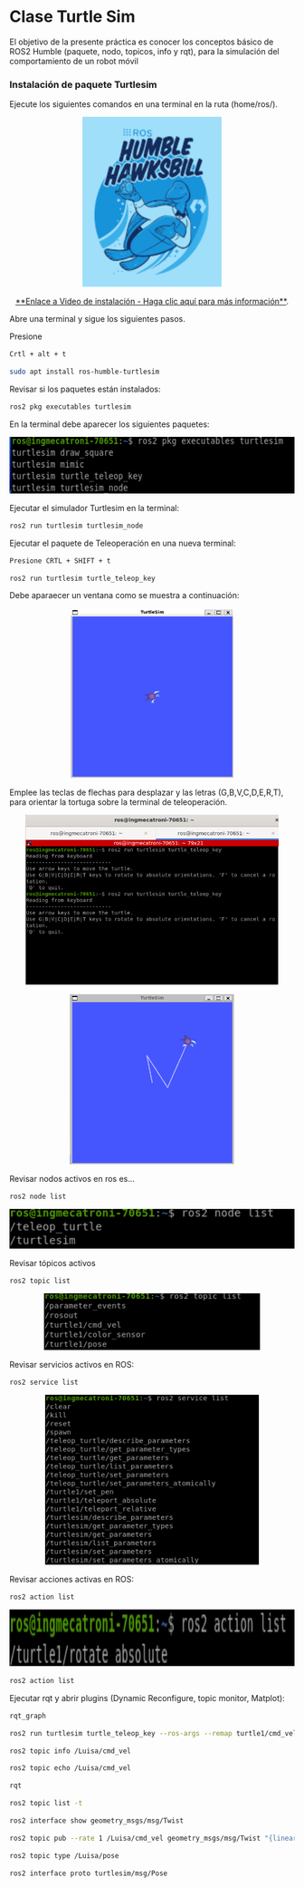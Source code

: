 # Clase Turtle Sim


El objetivo de la presente práctica es conocer los conceptos básico de ROS2 Humble (paquete, nodo, topicos, info y rqt), para la simulación del comportamiento de un robot móvil

### Instalación de paquete Turtlesim
Ejecute los siguientes comandos en una terminal en la ruta (home/ros/).


<p align="center">
  <a href="https://youtu.be/sk0WTxr-yic?si=M51wHld4yW2u4Ymt">
    <img src="./Logos/imagen1.png" height="300">
  </a>
</p>

<p align="center">
<a href="https://youtu.be/sk0WTxr-yic?si=M51wHld4yW2u4Ymt" target="_blank">**Enlace a Video de instalación - Haga clic aquí para más información**</a>.
</p>

Abre una terminal y sigue los siguientes pasos.

Presione 
```bash
Crtl + alt + t

```
```bash
sudo apt install ros-humble-turtlesim
```
Revisar si los paquetes están instalados:
```bash
ros2 pkg executables turtlesim
```
En la terminal debe aparecer los siguientes paquetes:

<p align="center">
<img src="./Logos/Turtle%20pkgs.png" height="100">
</p>

  
Ejecutar el simulador Turtlesim en la terminal:
```bash
ros2 run turtlesim turtlesim_node
```
Ejecutar el paquete de Teleoperación en una nueva terminal:
```bash
Presione CRTL + SHIFT + t
```

```bash
ros2 run turtlesim turtle_teleop_key
```
Debe aparaecer un ventana como se muestra a continuación:
<p align="center">
<img src="./Logos/Tortuga.png" height="300">
</p>

Emplee las teclas de flechas para desplazar  y las letras (G,B,V,C,D,E,R,T), para orientar la tortuga sobre la terminal de teleoperación.
<p align="center">
<img src="./Logos/Teleop.png" height="300">
</p>

<p align="center">
<img src="./Logos/TortugaTeleop.png" height="300">
</p>

Revisar nodos activos en ros es...
```bash
ros2 node list
```
<p align="center">
<img src="./Logos/nodelist.png" height="70">
</p>

Revisar tópicos activos
```bash
ros2 topic list
```
<p align="center">
<img src="./Logos/topiclist.png" height="100">
</p>

Revisar servicios activos en ROS:
```bash
ros2 service list
```
<p align="center">
<img src="./Logos/servicelist.png" height="300">
</p>

Revisar acciones activas en ROS:
```bash
ros2 action list
```
<p align="center">
<img src="./Logos/action.png" height="100">
</p>

```bash
ros2 action list
```
Ejecutar rqt y abrir plugins (Dynamic Reconfigure, topic monitor, Matplot):

```bash
rqt_graph
```
```bash
ros2 run turtlesim turtle_teleop_key --ros-args --remap turtle1/cmd_vel:=Luisa/cmd_vel
```
```bash
ros2 topic info /Luisa/cmd_vel
```
```bash
ros2 topic echo /Luisa/cmd_vel
```
```bash
rqt 
```
```bash
ros2 topic list -t
```
```bash
ros2 interface show geometry_msgs/msg/Twist
```
```bash
ros2 topic pub --rate 1 /Luisa/cmd_vel geometry_msgs/msg/Twist "{linear: {x: 2.0, y: 0.0, z: 0.0}, angular: {x: 0.0,  y: 0.0, z: 1.8}}"
```
```bash
ros2 topic type /Luisa/pose
```
```bash
ros2 interface proto turtlesim/msg/Pose
```
